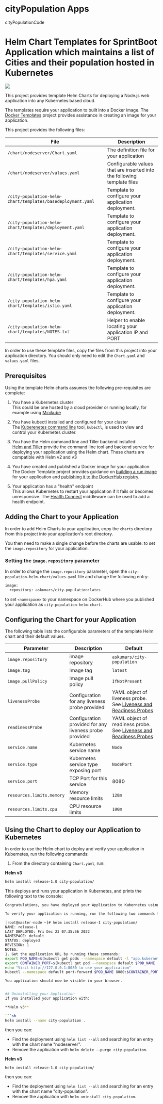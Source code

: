 # cityPopulation Apps
cityPopulationCode

# Helm Chart Templates for SprintBoot Application which maintains a list of Cities and their population hosted in Kubernetes

<a href='http://CloudNativeJS.io/'><img src='https://img.shields.io/badge/homepage-CloudNativeJS-blue.svg'></a>

This project provides template Helm Charts for deploying a Node.js web application into any Kubernetes based cloud.

The templates require your application to built into a Docker image. The [Docker Templates](http://github.com/CloudNativeJS/docker) project provides assistance in creating an image for your application.

This project provides the following files:

| File                                              | Description                                                           |
|---------------------------------------------------|-----------------------------------------------------------------------|  
| `/chart/nodeserver/Chart.yaml`                    | The definition file for your application                           | 
| `/chart/nodeserver/values.yaml`                   | Configurable values that are inserted into the following template files      | 
| `/city-population-helm-chart/templates/basedeployment.yaml` | Template to configure your application deployment.                 |
| `/city-population-helm-chart/templates/deployment.yaml`     | Template to configure your application deployment.                 | 
| `/city-population-helm-chart/templates/service.yaml`        | Template to configure your application deployment.                 | 
| `/city-population-helm-chart/templates/hpa.yaml`            | Template to configure your application deployment.                 | 
| `/city-population-helm-chart/templates/istio.yaml`          | Template to configure your application deployment.                 | 
| `/city-population-helm-chart/templates/NOTES.txt`           | Helper to enable locating your application IP and PORT        | 

In order to use these template files, copy the files from this project into your application directory. You should only need to edit the `Chart.yaml` and `values.yaml` files.

## Prerequisites

Using the template Helm charts assumes the following pre-requisites are complete:  

1. You have a Kubernetes cluster  
  This could be one hosted by a cloud provider or running locally, for example using [Minikube](https://kubernetes.io/docs/setup/minikube/)
  
2. You have kubectl installed and configured for your cluster  
  The [Kuberenetes command line](https://kubernetes.io/docs/tasks/tools/install-kubectl/) tool, `kubectl`, is used to view and control your Kubernetes cluster.

3. You have the Helm command line and Tiller backend installed  
   [Helm and Tiller](https://docs.helm.sh/using_helm/) provide the command line tool and backend service for deploying your application using the Helm chart.
   These charts are compatible with Helm v2 and v3

4. You have created and published a Docker image for your application  
The Docker Template project provides guidance on [building a run image](https://github.com/CloudNativeJS/docker#using-dockerfile-tools) for your application and [publishing it to the DockerHub registry](https://github.com/CloudNativeJS/docker#publishing-the-image).

5. Your application has a "health" endpoint  
  This allows Kubernetes to restart your application if it fails or becomes unresponsive. The [Health Connect](https://github.com/CloudNativeJS/cloud-health-connect) middleware can be used to add a health endpoint.

## Adding the Chart to your Application

In order to add Helm Charts to your application, copy the `charts` directory from this project into your application's root directory.

You then need to make a single change before the charts are usable: to set the `image.repository` for your application.

### Setting the `image.repository` parameter

In order to change the `image.repository` parameter, open the `city-population-helm-chart/values.yaml` file and change the following entry:  

```sh
image:
  repository: askumars/city-population:lates
```
to set `<namespace>` to your namespace on DockerHub where you published your application as `city-population-helm-chart`.

## Configuring the Chart for your Application

The following table lists the configurable parameters of the template Helm chart and their default values.

| Parameter                  | Description                                     | Default                                                    |
| -----------------------    | ---------------------------------------------   | ---------------------------------------------------------- |
| `image.repository`         | image repository                                | `askumars/city-population`                                 |
| `image.tag`                | Image tag                                       | `latest`                                                    |
| `image.pullPolicy`         | Image pull policy                               | `IfNotPresent`                                                   |
| `livenessProbe`   | Configuration for any liveness probe provided |   YAML object of liveness probe. See [Liveness and Readiness Probes](#liveness-and-readiness-probes)                            |
| `readinessProbe`         | Configuration provided for any liveness probe provided      | YAML object of readiness probe. See [Liveness and Readiness Probes](#liveness-and-readiness-probes)         |
| `service.name`             | Kubernetes service name                                | `Node`                                                     |
| `service.type`             | Kubernetes service type exposing port                  | `NodePort`                                                 |
| `service.port`             | TCP Port for this service                       | 8080                                                       |
| `resources.limits.memory`  | Memory resource limits                          | `128m`                                                     |
| `resources.limits.cpu`     | CPU resource limits                             | `100m`                                                     |


## Using the Chart to deploy our Application to Kubernetes

In order to use the Helm chart to deploy and verify your application in Kubernetes, run the following commands:

1. From the directory containing `Chart.yaml`, run:  


  **Helm v3**
  
  ```sh
  helm install release-1.0 city-population/
  ```

  This deploys and runs your application in Kubernetes, and prints the following text to the console:  
  
  ```sh
  Congratulations, you have deployed your Application to Kubernetes using Helm!

  To verify your application is running, run the following two commands to set the SAMPLE_NODE_PORT and SAMPLE_NODE_IP environment variables to the location of your application:

[root@master-node ~]# helm install release-1 city-population/
NAME: release-1
LAST DEPLOYED: Fri Dec 23 07:35:56 2022
NAMESPACE: default
STATUS: deployed
REVISION: 1
NOTES:
1. Get the application URL by running these commands:
  export POD_NAME=$(kubectl get pods --namespace default -l "app.kubernetes.io/name=city-population,app.kubernetes.io/instance=release-1" -o jsonpath="{.items[0].metadata.name}")
  export CONTAINER_PORT=$(kubectl get pod --namespace default $POD_NAME -o jsonpath="{.spec.containers[0].ports[0].containerPort}")
  echo "Visit http://127.0.0.1:8080 to use your application"
  kubectl --namespace default port-forward $POD_NAME 8080:$CONTAINER_PORT

You application should now be visible in your browser.


## Uninstalling your Application
If you installed your application with:  

**Helm v3**

```sh
helm install --name city-population .
```
then you can:

* Find the deployment using `helm list --all` and searching for an entry with the chart name "nodeserver".
* Remove the application with `helm delete --purge city-population`.

**Helm v3**

```sh
helm install release-1.0 city-population/
```
then you can:

* Find the deployment using `helm list --all` and searching for an entry with the chart name "city-population".
* Remove the application with `helm uninstall city-population`.
